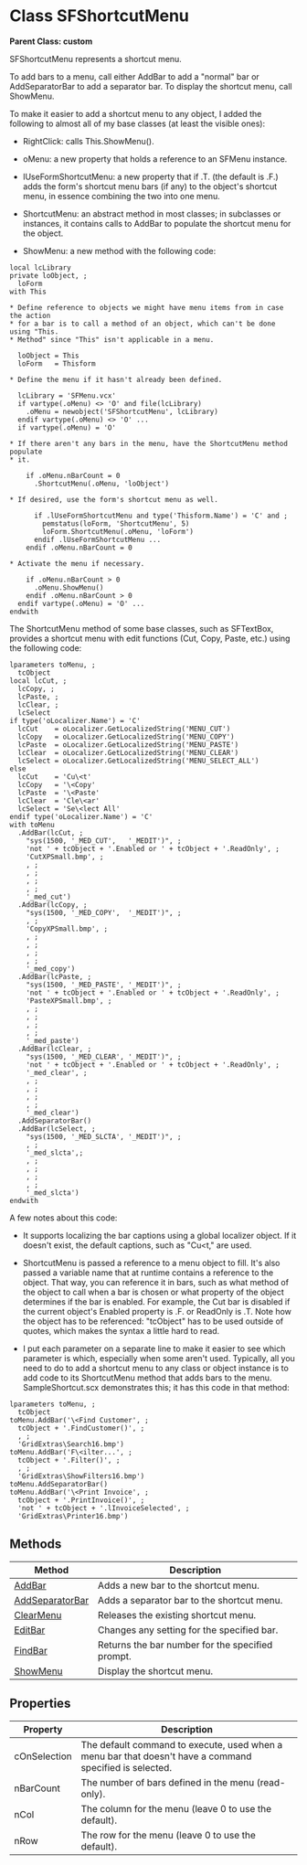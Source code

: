﻿# Class SFShortcutMenu

**Parent Class: custom**  

SFShortcutMenu represents a shortcut menu.

To add bars to a menu, call either AddBar to add a "normal" bar or AddSeparatorBar to add a separator bar. To display the shortcut menu, call ShowMenu.

To make it easier to add a shortcut menu to any object, I added the following to almost all of my base classes (at least the visible ones):

* RightClick: calls This.ShowMenu().

* oMenu: a new property that holds a reference to an SFMenu instance.

* lUseFormShortcutMenu: a new property that if .T. (the default is .F.) adds the form's shortcut menu bars (if any) to the object's shortcut menu, in essence combining the two into one menu.

* ShortcutMenu: an abstract method in most classes; in subclasses or instances, it contains calls to AddBar to populate the shortcut menu for the object.

* ShowMenu: a new method with the following code:

```foxpro
local lcLibrary
private loObject, ;
  loForm
with This

* Define reference to objects we might have menu items from in case the action
* for a bar is to call a method of an object, which can't be done using "This.
* Method" since "This" isn't applicable in a menu.

  loObject = This
  loForm   = Thisform

* Define the menu if it hasn't already been defined.

  lcLibrary = 'SFMenu.vcx'
  if vartype(.oMenu) <> 'O' and file(lcLibrary)
    .oMenu = newobject('SFShortcutMenu', lcLibrary)
  endif vartype(.oMenu) <> 'O' ...
  if vartype(.oMenu) = 'O'

* If there aren't any bars in the menu, have the ShortcutMenu method populate
* it.

    if .oMenu.nBarCount = 0
      .ShortcutMenu(.oMenu, 'loObject')

* If desired, use the form's shortcut menu as well.

      if .lUseFormShortcutMenu and type('Thisform.Name') = 'C' and ;
        pemstatus(loForm, 'ShortcutMenu', 5)
        loForm.ShortcutMenu(.oMenu, 'loForm')
      endif .lUseFormShortcutMenu ...
    endif .oMenu.nBarCount = 0

* Activate the menu if necessary.

    if .oMenu.nBarCount > 0
      .oMenu.ShowMenu()
    endif .oMenu.nBarCount > 0
  endif vartype(.oMenu) = 'O' ...
endwith
```

The ShortcutMenu method of some base classes, such as SFTextBox, provides a shortcut menu with edit functions (Cut, Copy, Paste, etc.) using the following code:

```foxpro
lparameters toMenu, ;
  tcObject
local lcCut, ;
  lcCopy, ;
  lcPaste, ;
  lcClear, ;
  lcSelect
if type('oLocalizer.Name') = 'C'
  lcCut    = oLocalizer.GetLocalizedString('MENU_CUT')
  lcCopy   = oLocalizer.GetLocalizedString('MENU_COPY')
  lcPaste  = oLocalizer.GetLocalizedString('MENU_PASTE')
  lcClear  = oLocalizer.GetLocalizedString('MENU_CLEAR')
  lcSelect = oLocalizer.GetLocalizedString('MENU_SELECT_ALL')
else
  lcCut    = 'Cu\<t'
  lcCopy   = '\<Copy'
  lcPaste  = '\<Paste'
  lcClear  = 'Cle\<ar'
  lcSelect = 'Se\<lect All'
endif type('oLocalizer.Name') = 'C'
with toMenu
  .AddBar(lcCut, ;
    "sys(1500, '_MED_CUT',   '_MEDIT')", ;
    'not ' + tcObject + '.Enabled or ' + tcObject + '.ReadOnly', ;
    'CutXPSmall.bmp', ;
    , ;
    , ;
    , ;
    , ;
    '_med_cut')
  .AddBar(lcCopy, ;
    "sys(1500, '_MED_COPY',  '_MEDIT')", ;
    , ;
    'CopyXPSmall.bmp', ;
    , ;
    , ;
    , ;
    , ;
    '_med_copy')
  .AddBar(lcPaste, ;
    "sys(1500, '_MED_PASTE', '_MEDIT')", ;
    'not ' + tcObject + '.Enabled or ' + tcObject + '.ReadOnly', ;
    'PasteXPSmall.bmp', ;
    , ;
    , ;
    , ;
    , ;
    '_med_paste')
  .AddBar(lcClear, ;
    "sys(1500, '_MED_CLEAR', '_MEDIT')", ;
    'not ' + tcObject + '.Enabled or ' + tcObject + '.ReadOnly', ;
    '_med_clear', ;
    , ;
    , ;
    , ;
    , ;
    '_med_clear')
  .AddSeparatorBar()
  .AddBar(lcSelect, ;
    "sys(1500, '_MED_SLCTA', '_MEDIT')", ;
    , ;
    '_med_slcta',;
    , ;
    , ;
    , ;
    , ;
    '_med_slcta')
endwith
```

A few notes about this code:

* It supports localizing the bar captions using a global localizer object. If it doesn't exist, the default captions, such as "Cu\<t," are used.

* ShortcutMenu is passed a reference to a menu object to fill. It's also passed a variable name that at runtime contains a reference to the object. That way, you can reference it in bars, such as what method of the object to call when a bar is chosen or what property of the object determines if the bar is enabled. For example, the Cut bar is disabled if the current object's Enabled property is .F. or ReadOnly is .T. Note how the object has to be referenced: "tcObject" has to be used outside of quotes, which makes the syntax a little hard to read.

* I put each parameter on a separate line to make it easier to see which parameter is which, especially when some aren't used.
Typically, all you need to do to add a shortcut menu to any class or object instance is to add code to its ShortcutMenu method that adds bars to the menu. SampleShortcut.scx demonstrates this; it has this code in that method:

```foxpro
lparameters toMenu, ;
  tcObject
toMenu.AddBar('\<Find Customer', ;
  tcObject + '.FindCustomer()', ;
  , ;
  'GridExtras\Search16.bmp')
toMenu.AddBar('F\<ilter...', ;
  tcObject + '.Filter()', ;
  , ;
  'GridExtras\ShowFilters16.bmp')
toMenu.AddSeparatorBar()
toMenu.AddBar('\<Print Invoice', ;
  tcObject + '.PrintInvoice()', ;
  'not ' + tcObject + '.lInvoiceSelected', ;
  'GridExtras\Printer16.bmp')
```

## Methods

| Method          | Description                              |
|-----------------|------------------------------------------|
| [AddBar](AddBarShortcut.md)          | Adds a new bar to the shortcut menu.     |
| [AddSeparatorBar](AddSeparatorBarShortcut.md) | Adds a separator bar to the shortcut menu. |
| [ClearMenu](ClearMenu.md)       | Releases the existing shortcut menu.     |
| [EditBar](EditBar.md)         | Changes any setting for the specified bar. |
| [FindBar](FindBar.md)         | Returns the bar number for the specified prompt. |
| [ShowMenu](ShowMenu.md)        | Display the shortcut menu.               |

## Properties

| Property     | Description                              |
|--------------|------------------------------------------|
| cOnSelection | The default command to execute, used when a menu bar that doesn't have a command specified is selected. |
| nBarCount    | The number of bars defined in the menu (read-only). |
| nCol         | The column for the menu (leave 0 to use the default). |
| nRow         | The row for the menu (leave 0 to use the default). |
